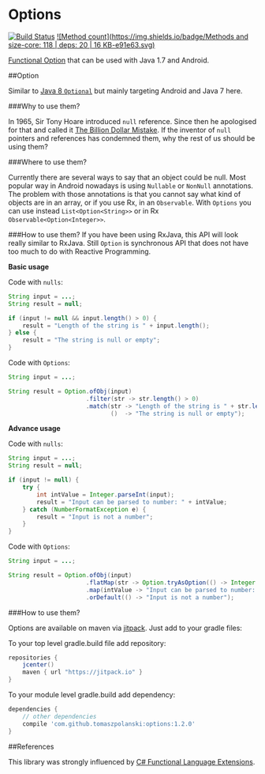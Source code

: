 
# Options 
[![Build Status](https://travis-ci.org/tomaszpolanski/Options.svg?branch=master)](https://travis-ci.org/tomaszpolanski/Options)
[![Method count](https://img.shields.io/badge/Methods and size-core: 118 | deps: 20 | 16 KB-e91e63.svg)](http://www.methodscount.com/?lib=com.github.tomaszpolanski%3Aoptions%3A1.2.0)

[Functional Option](https://en.wikipedia.org/wiki/Option_type) that can be used with Java 1.7 and Android.

##Option

Similar to [Java 8 ``Optional``](http://www.oracle.com/technetwork/articles/java/java8-optional-2175753.html) but mainly targeting Android and Java 7 here. 

###Why to use them?

In 1965,  Sir Tony Hoare introduced ``null`` reference.  Since then he apologised for that and called it [The Billion Dollar Mistake](https://www.infoq.com/presentations/Null-References-The-Billion-Dollar-Mistake-Tony-Hoare). 
If the inventor of ``null`` pointers and references has condemned them, why the rest of us should be using them?


###Where to use them?

Currently there are several ways to say that an object could be null. Most popular way in Android nowadays is using ``Nullable`` or ``NonNull`` annotations. 
The problem with those annotations is that you cannot say what kind of objects are in an array, or if you use Rx, in an ``Observable``.
With ``Options`` you can use instead ```List<Option<String>>``` or in Rx ```Observable<Option<Integer>>```.

###How to use them?
If you have been using RxJava, this API will look really similar to RxJava.
Still ``Option`` is synchronous API that does not have too much to do with Reactive Programming.

**Basic usage**

Code with ``nulls``:

``` Java
String input = ...;
String result = null;

if (input != null && input.length() > 0) {
    result = "Length of the string is " + input.length();
} else {
    result = "The string is null or empty";
}
```

Code with ``Options``:

``` Java
String input = ...;

String result = Option.ofObj(input)
                      .filter(str -> str.length() > 0)
                      .match(str -> "Length of the string is " + str.length(),
                             ()  -> "The string is null or empty");
```

**Advance usage**

Code with ``nulls``:

```Java
String input = ...;
String result = null;

if (input != null) {
    try {
        int intValue = Integer.parseInt(input);
        result = "Input can be parsed to number: " + intValue;
    } catch (NumberFormatException e) {
        result = "Input is not a number";
    }
}
```

Code with ``Options``:

``` Java
String input = ...;

String result = Option.ofObj(input)
                      .flatMap(str -> Option.tryAsOption(() -> Integer.parseInt(str)))
                      .map(intValue -> "Input can be parsed to number: " + intValue)
                      .orDefault(() -> "Input is not a number");
```

###How to use them?

Options are available on maven via [jitpack](https://jitpack.io/#tomaszpolanski/options/). Just add to your gradle files:

To your top level gradle.build file add repository:
``` Groovy
repositories { 
    jcenter()
    maven { url "https://jitpack.io" }
}
```

To your module level gradle.build add dependency: 
``` Groovy
dependencies {
    // other dependencies
    compile 'com.github.tomaszpolanski:options:1.2.0'
}
```

##References

This library was strongly influenced by [C# Functional Language Extensions](https://github.com/louthy/language-ext).

